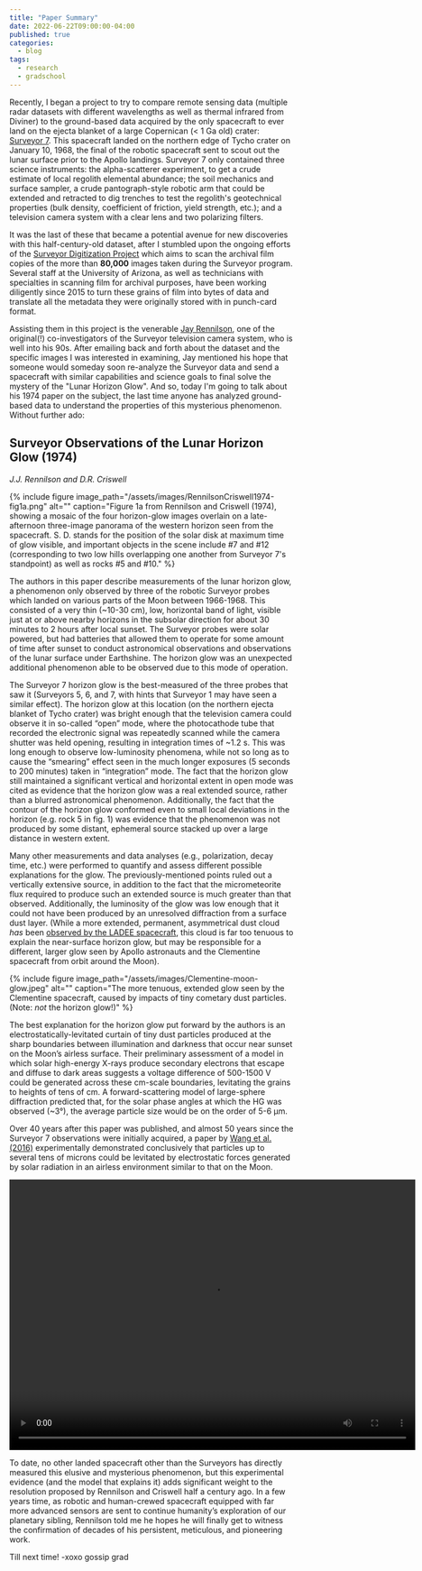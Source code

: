 ```yaml
---
title: "Paper Summary"
date: 2022-06-22T09:00:00-04:00
published: true
categories:
  - blog
tags:
  - research
  - gradschool
---
```


Recently, I began a project to try to compare remote sensing data (multiple radar datasets with different wavelengths as well as thermal infrared from Diviner) to the ground-based data acquired by the only spacecraft to ever land on the ejecta blanket of a large Copernican (< 1 Ga old) crater: [Surveyor 7]( https://www.drewexmachina.com/2018/01/07/surveyor-7-the-mission-to-tycho/). This spacecraft landed on the northern edge of Tycho crater on January 10, 1968, the final of the robotic spacecraft sent to scout out the lunar surface prior to the Apollo landings. Surveyor 7 only contained three science instruments: the alpha-scatterer experiment, to get a crude estimate of local regolith elemental abundance; the soil mechanics and surface sampler, a crude pantograph-style robotic arm that could be extended and retracted to dig trenches to test the regolith's geotechnical properties (bulk density, coefficient of friction, yield strength, etc.); and a television camera system with a clear lens and two polarizing filters.

It was the last of these that became a potential avenue for new discoveries with this half-century-old dataset, after I stumbled upon the ongoing efforts of the [Surveyor Digitization Project](https://www.lpl.arizona.edu/sic/surveyor/background) which aims to scan the archival film copies of the more than **80,000** images taken during the Surveyor program. Several staff at the University of Arizona, as well as technicians with specialties in scanning film for archival purposes, have been working diligently since 2015 to turn these grains of film into bytes of data and translate all the metadata they were originally stored with in punch-card format.

Assisting them in this project is the venerable [Jay Rennilson](https://historycollection.jsc.nasa.gov/JSCHistoryPortal/history/oral_histories/NASA_HQ/Administrators/RennilsonJ/RennilsonJ_3-10-20.htm), one of the original(!) co-investigators of the Surveyor television camera system, who is well into his 90s. After emailing back and forth about the dataset and the specific images I was interested in examining, Jay mentioned his hope that someone would someday soon re-analyze the Surveyor data and send a spacecraft with similar capabilities and science goals to final solve the mystery of the "Lunar Horizon Glow". And so, today I'm going to talk about his 1974 paper on the subject, the last time anyone has analyzed ground-based data to understand the properties of this mysterious phenomenon. Without further ado:

## Surveyor Observations of the Lunar Horizon Glow (1974)
_J.J. Rennilson and D.R. Criswell_


{% include figure image_path="/assets/images/RennilsonCriswell1974-fig1a.png" alt="" caption="Figure 1a from Rennilson and Criswell (1974), showing a mosaic of the four horizon-glow images overlain on a late-afternoon three-image panorama of the western horizon seen from the spacecraft. S. D. stands for the position of the solar disk at maximum time of glow visible, and important objects in the scene include #7 and #12 (corresponding to two low hills overlapping one another from Surveyor 7's standpoint) as well as rocks #5 and #10." %}

The authors in this paper describe measurements of the lunar horizon glow, a phenomenon only observed by three of the robotic Surveyor probes which landed on various parts of the Moon between 1966-1968. This consisted of a very thin (~10-30 cm), low, horizontal band of light, visible just at or above nearby horizons in the subsolar direction for about 30 minutes to 2 hours after local sunset. The Surveyor probes were solar powered, but had batteries that allowed them to operate for some amount of time after sunset to conduct astronomical observations and observations of the lunar surface under Earthshine. The horizon glow was an unexpected additional phenomenon able to be observed due to this mode of operation.

The Surveyor 7 horizon glow is the best-measured of the three probes that saw it (Surveyors 5, 6, and 7, with hints that Surveyor 1 may have seen a similar effect). The horizon glow at this location (on the northern ejecta blanket of Tycho crater) was bright enough that the television camera could observe it in so-called “open” mode, where the photocathode tube that recorded the electronic signal was repeatedly scanned while the camera shutter was held opening, resulting in integration times of ~1.2 s. This was long enough to observe low-luminosity phenomena, while not so long as to cause the “smearing” effect seen in the much longer exposures (5 seconds to 200 minutes) taken in “integration” mode. The fact that the horizon glow still maintained a significant vertical and horizontal extent in open mode was cited as evidence that the horizon glow was a real extended source, rather than a blurred astronomical phenomenon. Additionally, the fact that the contour of the horizon glow conformed even to small local deviations in the horizon (e.g. rock 5 in fig. 1) was evidence that the phenomenon was not produced by some distant, ephemeral source stacked up over a large distance in western extent.

Many other measurements and data analyses (e.g., polarization, decay time, etc.) were performed to quantify and assess different possible explanations for the glow. The previously-mentioned points ruled out a vertically extensive source, in addition to the fact that the micrometeorite flux required to produce such an extended source is much greater than that observed. Additionally, the luminosity of the glow was low enough that it could not have been produced by an unresolved diffraction from a surface dust layer. (While a more extended, permanent, asymmetrical dust cloud _has_ been [observed by the LADEE spacecraft](https://www.nature.com/articles/nature14479), this cloud is far too tenuous to explain the near-surface horizon glow, but may be responsible for a different, larger glow seen by Apollo astronauts and the Clementine spacecraft from orbit around the Moon).

{% include figure image_path="/assets/images/Clementine-moon-glow.jpeg" alt="" caption="The more tenuous, extended glow seen by the Clementine spacecraft, caused by impacts of tiny cometary dust particles. (Note: _not_ the horizon glow!)" %}

The best explanation for the horizon glow put forward by the authors is an electrostatically-levitated curtain of tiny dust particles produced at the sharp boundaries between illumination and darkness that occur near sunset on the Moon’s airless surface. Their preliminary assessment of a model in which solar high-energy X-rays produce secondary electrons that escape and diffuse to dark areas suggests a voltage difference of 500-1500 V could be generated across these cm-scale boundaries, levitating the grains to heights of tens of cm. A forward-scattering model of large-sphere diffraction predicted that, for the solar phase angles at which the HG was observed (~3°), the average particle size would be on the order of 5-6 µm.

Over 40 years after this paper was published, and almost 50 years since the Surveyor 7 observations were initially acquired, a paper by [Wang et al. (2016)](https://agupubs.onlinelibrary.wiley.com/doi/full/10.1002/2016GL069491) experimentally demonstrated conclusively that particles up to several tens of microns could be levitated by electrostatic forces generated by solar radiation in an airless environment similar to that on the Moon.

<video width="720" height="480" controls="controls">
  <source src="/assets/images/Wang2016-vid1.mp4" type="video/mp4">
</video>


To date, no other landed spacecraft other than the Surveyors has directly measured this elusive and mysterious phenomenon, but this experimental evidence (and the model that explains it) adds significant weight to the resolution proposed by Rennilson and Criswell half a century ago. In a few years time, as robotic and human-crewed spacecraft equipped with far more advanced sensors are sent to continue humanity’s exploration of our planetary sibling, Rennilson told me he hopes he will finally get to witness the confirmation of decades of his persistent, meticulous, and pioneering work.

Till next time!
-xoxo gossip grad



